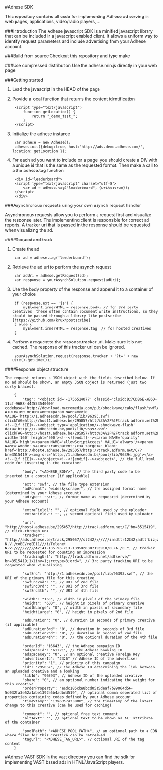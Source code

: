 #Adhese SDK

This repository contains all code for implementing Adhese ad serving in web pages, applications, video/radio players, ...

###Introduction
The Adhese javascript SDK is a minified javascript library that can be included in a javascript enabled client.
It allows a uniform way to identify request parameters and include advertising from your Adhese account.

###Build from source
Checkout this repository and type make

###Use compressed distribution
Use the adhese.min.js directly in your web page.

###Getting started
1. Load the javascript in the HEAD of the page
		<script type="text/javascript" src="adhese.min.js"></script>

2. Provide a local function that returns the content identification
		
		<script type="text/javascript">
			function getLocation() {
				return "_demo_test_";
			}
		</script>

3. Initialize the adhese instance

		var adhese = new Adhese(); 
		adhese.init({debug:true, host:"http://ads.demo.adhese.com/", location: getLocation });

4. For each ad you want to include on a page, you should create a DIV with a unique id that is the same as the requested format. Then make a call to a the adhese.tag function

		<div id="leaderboard">
		<script type="text/javascript" charset="utf-8">
			var ad = adhese.tag("leaderboard", {write:true});
		</script>
		</div>	

###Asynchronous requests using your own asynch request handler

Asynchronous requests allow you to perform a request first and visualize the response later. The implementing client is responsible for correct ad reports. A tracker uri that is passed in the response should be requested when visualizing the ad.

####Request and track

1. Create the ad

		var ad = adhese.tag("leaderboard");

2. Retrieve the ad uri to perform the asynch request
		
		var adUri = adhese.getRequest(ad);
		var response = yourAsynchSolution.request(adUri);

3. Use the body property of the response and append it to a container of your choice

		if (response.ext == 'js') {
			myElement.innerHTML = response.body; // for 3rd party creatives, these often contain document.write instructions, so they should be passed through a library like postscribe [https://github.com/krux/postscribe]
		} else {
			myElement.innerHTML = response.tag; // for hosted creatives
		}
		
		

4. Perform a request to the response.tracker uri. Make sure it is not cached. The response of this tracker uri can be ignored.

		yourAsynchSolution.request(response.tracker + '?t=' + new Date().getTime());

####Response object structure

	The request returns a JSON object with the fields described below. If no ad should be shown, an empty JSON object is returned (just two curly braces).
	
		{
		    "tag": "<object id='-1756524077' classid='clsid:D27CDB6E-AE6D-11cf-96B8-444553540000' codebase='http://download.macromedia.com/pub/shockwave/cabs/flash/swflash.cab#version=5,0,0,0' WIDTH=160 HEIGHT=600><param NAME=movie VALUE='http://1.adhesecdn.be/pool/lib/96393.swf?clickTAG=http://host4.adhese.be/295057/http%3A%2F%2Ftrack.adform.net%2FC%2F%3Fbn%3D3515419'/><!--[if !IE]>--><object type='application/x-shockwave-flash' data='http://1.adhesecdn.be/pool/lib/96393.swf?clickTAG=http://host4.adhese.be/295057/http%3A%2F%2Ftrack.adform.net%2FC%2F%3Fbn%3D3515419' width='160' height='600'><!--<![endif]--><param NAME='quality' VALUE='high'/><param NAME='allowScriptAccess' VALUE='always'/><param NAME='wmode' VALUE='transparent'/><a target='_blank' href='http://host4.adhese.be/295057/http://track.adform.net/C/?bn=3515419'><img src='http://1.adhesecdn.be/pool/lib/96394.jpg'></a><!--[if !IE]>--></object><!--<![endif]--></object>", // the full html code for inserting in the container
		    
		    "body": "<ADHESE_BODY>", // the third party code to be inserted in a container (if applicable)
		    		    
		    "ext": "swf", // the file type extension
		    "adFormat": "wideskyscraper", // the assigned format name (determined by your Adhese account)
		    "adType": "SKY", // format name as requested (determined by your Adhese account)
		    
		    "extraField1": "", // optional field used by the uploader
		    "extraField2": "", // second optional field used by uploader
		    
		    "url": "http://host4.adhese.be/295057/http://track.adform.net/C/?bn=3515419", // click-through URI
		    "tracker": "http://ads.adhese.be/track/295057//sl242///////inadttr12842;adttrbiz;adttrfood;adttrhealth;adttrimmo;adttrlifestyle;adttrmultimedia;adttrsport;adttrtrav;adttrvoetbal;adttrwielrennen/brTelenet N.V./coBE/rgBE11///isTelenet N.V.//////////A2141.135.96.213.1395820307192918/O_/A_/C_", // tracker URI to be requested for counting an impression
		    "trackingUrl": "http://track.adform.net/adfserve/?bn=3515419;1x1inv=1;srctype=3;ord=", // 3rd party tracking URI to be requested when visualising

		    "swfSrc": "http://1.adhesecdn.be/pool/lib/96393.swf", // the URI of the primary file for this creative
		    "swfSrc2nd": "", // URI of 2nd file
		    "swfSrc3rd": "", // URI of 3rd file
		    "swfSrc4th": "", // URI of 4th file

		    "width": "160", // width in pixels of the primary file
		    "height": "600", // height in pixels of primary creative
		    "widthLarge": "0", // width in pixels of secondary file
		    "heightLarge": "0", // height in pixels of 2nd file

		    "adDuration": "0", // duration in seconds of primary creative (if applicable)
		    "adDuration3rd": "0", // duration in seconds of 3rd file
		    "adDuration2nd": "0", // duration in second of 2nd file
		    "adDuration4th": "0", // the optional duration of the 4th file
		    
		    "orderId": "16643", // the Adhese campaign ID
		    "adspaceId": "61721", // the Adhese booking ID
		    "adspaceKey": "0", // an optional creative Foreign Key 
		    "advertiserId": "2326" // Adhese ID of the advertiser
		    "priority": "1", // priority of this campaign
		    "id": "295057", // the Adhese ID determining the link between an uploaded creative and a booking
		    "libId": "96393", // Adhese ID of the uploaded creative
		    "share": "0", // an optional number indicating the weight for this creative
		    "orderProperty": "eadc185cbe8bcd05a5deaf7b99064d56-5d032fa3e52a1abe1392a6b4adbdd519", // optional comma seperated list of properties containing codes defined by your Adhese account
			"timeStamp": "1396357433000", // the timestamp of the latest change to this creative (can be used for caching)
		    
		    "comment": "", // optional free text comment
		    "altText": "", // optional text to be shown as ALT attribute of the container
		    
		    "poolPath": "<ADHESE_POOL_PATH>", // an optional path to a CDN where files for this creative can be retreived
		    "tagUrl": "<ADHESE_TAG_URL>", // optional URI of the tag content
  		}


#Adhese VAST SDK
In the vast directory you can find the sdk for implementing VAST based ads in HTML/JavaScript players.


